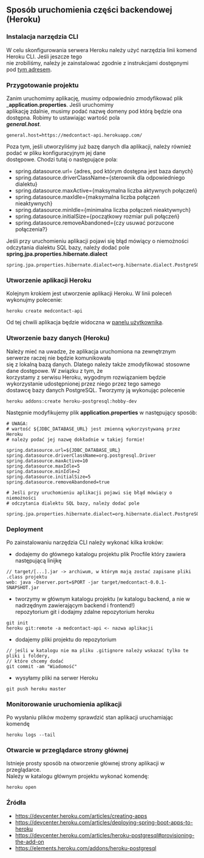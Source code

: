 ## Sposób uruchomienia części backendowej (Heroku)

### Instalacja narzędzia CLI
W celu skonfigurowania serwera Heroku należy użyć narzędzia linii komend Heroku CLI. Jeśli jeszcze tego   
nie zrobiliśmy, należy je zainstalować zgodnie z instrukcjami dostępnymi pod [tym adresem](https://devcenter.heroku.com/articles/heroku-command-line).

### Przygotowanie projektu
Zanim uruchomimy aplikację, musimy odpowiednio zmodyfikować plik ___application.properties__. Jeśli uruchomimy   
aplikację zdalnie, musimy podać nazwę domeny pod którą będzie ona dostępna. Robimy to ustawiając wartość pola  
___general.host___.

```
general.host=https://medcontact-api.herokuapp.com/
```

Poza tym, jeśli utworzyliśmy już bazę danych dla aplikacji, należy również podać w pliku konfiguracyjnym jej dane  
dostępowe. Chodzi tutaj o następujące pola:
* spring.datasource.url= {adres, pod którym dostępna jest baza danych}
* spring.datasource.driverClassName={sterownik dla odpowiedniego dialektu}
* spring.datasource.maxActive={maksymalna liczba aktywnych połączeń}
* spring.datasource.maxIdle={maksymalna liczba połączeń nieaktywnych}
* spring.datasource.minIdle={minimalna liczba połączeń nieaktywnych}
* spring.datasource.initialSize={początkowy rozmiar puli połączeń}
* spring.datasource.removeAbandoned={czy usuwać porzucone połączenia?}

Jeśli przy uruchomieniu aplikacji pojawi się błąd mówiący o niemożności odczytania dialektu SQL bazy, 
należy dodać pole __spring.jpa.properties.hibernate.dialect__

```
spring.jpa.properties.hibernate.dialect=org.hibernate.dialect.PostgreSQL9Dialect
```

### Utworzenie aplikacji Heroku
Kolejnym krokiem jest utworzenie aplikacji Heroku. W linii poleceń wykonujmy polecenie:

```
heroku create medcontact-api
```

Od tej chwili aplikacja będzie widoczna w [panelu użytkownika](https://id.heroku.com/login).

### Utworzenie bazy danych (Heroku)

Należy mieć na uwadze, że aplikacja uruchomiona na zewnętrznym serwerze raczej nie będzie komunikowała  
się z lokalną bazą danych. Dlatego należy także zmodyfikować stosowne dane dostępowe. W związku z tym, że  
korzystamy z serwisu Heroku, wygodnym rozwiązaniem będzie wykorzystanie udostępnionej przez niego przez tego samego   
dostawcę bazy danych PostgreSQL. Tworzymy ją wykonując polecenie

```
heroku addons:create heroku-postgresql:hobby-dev
```

Następnie modyfikujemy plik __application.properties__ w następujący sposób:

```
# UWAGA: 
# wartość ${JDBC_DATABASE_URL} jest zmienną wykorzystywaną przez Heroku
# należy podać jej nazwę dokładnie w takiej formie!

spring.datasource.url=${JDBC_DATABASE_URL}
spring.datasource.driverClassName=org.postgresql.Driver
spring.datasource.maxActive=10
spring.datasource.maxIdle=5
spring.datasource.minIdle=2
spring.datasource.initialSize=5
spring.datasource.removeAbandoned=true

# Jeśli przy uruchomieniu aplikacji pojawi się błąd mówiący o niemożności 
# odczytania dialektu SQL bazy, należy dodać pole

spring.jpa.properties.hibernate.dialect=org.hibernate.dialect.PostgreSQL9Dialect
```

### Deployment

Po zainstalowaniu narzędzia CLI należy wykonać kilka kroków:
* dodajemy do głównego katalogu projektu plik Procfile który zawiera następującą linijkę
  
```
// target/[...].jar -> archiwum, w którym mają zostać zapisane pliki .class projektu
web: java -Dserver.port=$PORT -jar target/medcontact-0.0.1-SNAPSHOT.jar
```

* tworzymy w głównym katalogu projektu (w katalogu backend, a nie w nadrzędnym zawierającym backend i frontend!)  
repozytorium git i dodajmy zdalne repozytorium heroku
   
```
git init
heroku git:remote -a medcontact-api <- nazwa aplikacji
```

* dodajemy pliki projektu do repozytorium
  
```
// jeśli w katalogu nie ma pliku .gitignore należy wskazać tylko te pliki i foldery,
// które chcemy dodać
git commit -am "Wiadomość"

```
* wysyłamy pliki na serwer Heroku
  
```
git push heroku master
```

### Monitorowanie uruchomienia aplikacji
Po wysłaniu plików możemy sprawdzić stan aplikacji uruchamiając komendę
  
```
heroku logs --tail
```

### Otwarcie w przeglądarce strony głównej
Istnieje prosty sposób na otworzenie głównej strony aplikacji w przeglądarce.   
Należy w katalogu głównym projektu wykonać komendę:
  
```
heroku open
```

### Źródła
* https://devcenter.heroku.com/articles/creating-apps
* https://devcenter.heroku.com/articles/deploying-spring-boot-apps-to-heroku  
* https://devcenter.heroku.com/articles/heroku-postgresql#provisioning-the-add-on
* https://elements.heroku.com/addons/heroku-postgresql


